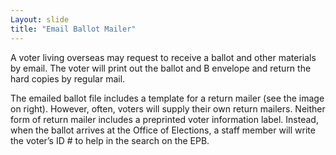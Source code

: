 ```yaml
---
Layout: slide
title: "Email Ballot Mailer"
---
```


A voter living overseas may request to receive a ballot and other materials by email.  The voter will print out the ballot and B envelope and return the hard copies by regular mail.

The emailed ballot file includes a template for a return mailer (see the image on right).  However, often, voters will supply their own return mailers.  Neither form of return mailer includes a preprinted voter information label.  Instead, when the ballot arrives at the Office of Elections, a staff member will write the voter’s ID # to help in the search on the EPB.
